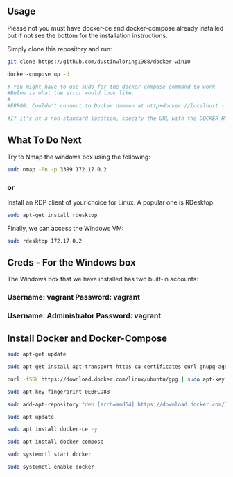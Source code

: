 ## Usage

Please not you must have docker-ce and docker-compose already installed but if not see the bottom for the installation instructions.


Simply clone this repository and run:

```bash
git clone https://github.com/dustinwloring1988/docker-win10

docker-compose up -d  

# You might have to use sudo for the docker-compose command to work
#Below is what the error would look like.
#
#ERROR: Couldn't connect to Docker daemon at http+docker://localhost - is it running?

#If it's at a non-standard location, specify the URL with the DOCKER_HOST environment variable.

```


## What To Do Next


Try to Nmap the windows box using the following:
```bash
sudo nmap -Pn -p 3389 172.17.0.2
```

### or 

Install an RDP client of your choice for Linux. A popular one is RDesktop:

```bash
sudo apt-get install rdesktop
```

Finally, we can access the Windows VM:
```bash
sudo rdesktop 172.17.0.2
```


## Creds - For the Windows box

The Windows box that we have installed has two built-in accounts:

### Username: vagrant Password: vagrant

### Username: Administrator Password: vagrant

## Install Docker and Docker-Compose

```bash
sudo apt-get update

sudo apt-get install apt-transport-https ca-certificates curl gnupg-agent software-properties-common

curl -fSSL https://download.docker.com/linux/ubuntu/gpg | sudo apt-key add

sudo apt-key fingerprint 0EBFCD88

sudo add-apt-repository "deb [arch=amd64] https://download.docker.com/linux/ubuntu $(lsb_release -cs) stable"

sudo apt update

sudo apt install docker-ce -y

sudo apt install docker-compose

sudo systemctl start docker

sudo systemctl enable docker
```
